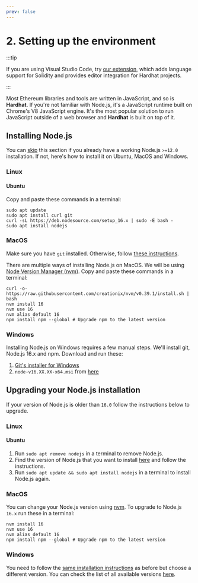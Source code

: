 ```yaml
---
prev: false
---
```


# 2. Setting up the environment

:::tip

If you are using Visual Studio Code, try [our extension](/hardhat-vscode), which adds language support for Solidity and provides editor integration for Hardhat projects.

:::

Most Ethereum libraries and tools are written in JavaScript, and so is **Hardhat**. If you're not familiar with Node.js, it's a JavaScript runtime built on Chrome's V8 JavaScript engine. It's the most popular solution to run JavaScript outside of a web browser and **Hardhat** is built on top of it.

## Installing Node.js

You can [skip](./creating-a-new-hardhat-project.md) this section if you already have a working Node.js `>=12.0` installation. If not, here's how to install it on Ubuntu, MacOS and Windows.

### Linux

#### Ubuntu

Copy and paste these commands in a terminal:

```
sudo apt update
sudo apt install curl git
curl -sL https://deb.nodesource.com/setup_16.x | sudo -E bash -
sudo apt install nodejs
```

### MacOS

Make sure you have `git` installed. Otherwise, follow [these instructions](https://www.atlassian.com/git/tutorials/install-git).

There are multiple ways of installing Node.js on MacOS. We will be using [Node Version Manager (nvm)](http://github.com/creationix/nvm). Copy and paste these commands in a terminal:

```
curl -o- https://raw.githubusercontent.com/creationix/nvm/v0.39.1/install.sh | bash
nvm install 16
nvm use 16
nvm alias default 16
npm install npm --global # Upgrade npm to the latest version
```

### Windows

Installing Node.js on Windows requires a few manual steps. We'll install git, Node.js 16.x and npm. Download and run these:

1. [Git's installer for Windows](https://git-scm.com/download/win)
2. `node-v16.XX.XX-x64.msi` from [here](https://nodejs.org/dist/latest-v16.x)

## Upgrading your Node.js installation

If your version of Node.js is older than `16.0` follow the instructions below to upgrade.

### Linux

#### Ubuntu

1. Run `sudo apt remove nodejs` in a terminal to remove Node.js.
2. Find the version of Node.js that you want to install [here](https://github.com/nodesource/distributions#debinstall) and follow the instructions.
3. Run `sudo apt update && sudo apt install nodejs` in a terminal to install Node.js again.

### MacOS

You can change your Node.js version using [nvm](http://github.com/creationix/nvm). To upgrade to Node.js `16.x` run these in a terminal:

```
nvm install 16
nvm use 16
nvm alias default 16
npm install npm --global # Upgrade npm to the latest version
```

### Windows

You need to follow the [same installation instructions](#windows) as before but choose a different version. You can check the list of all available versions [here](https://nodejs.org/en/download/releases/).

